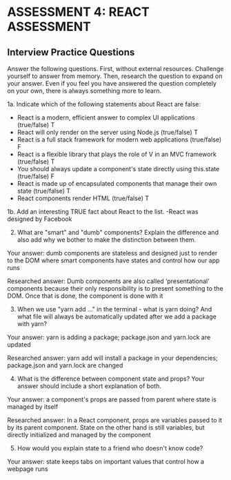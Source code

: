 # ASSESSMENT 4: REACT ASSESSMENT
## Interview Practice Questions

Answer the following questions. First, without external resources. Challenge yourself to answer from memory. Then, research the question to expand on your answer. Even if you feel you have answered the question completely on your own, there is always something more to learn.  

1a. Indicate which of the following statements about React are false:

- React is a modern, efficient answer to complex UI applications (true/false) T
- React will only render on the server using Node.js (true/false) T
- React is a full stack framework for modern web applications (true/false) F
- React is a flexible library that plays the role of V in an MVC framework (true/false) T
- You should always update a component's state directly using this.state (true/false) F
- React is made up of encapsulated components that manage their own state (true/false) T
- React components render HTML (true/false) T

1b. Add an interesting TRUE fact about React to the list.
-React was designed by Facebook

2. What are "smart" and "dumb" components? Explain the difference and also add why we bother to make the distinction between them.

  Your answer: dumb components are stateless and designed just to render to the DOM where smart components have states and control how our app runs
  
  Researched answer: Dumb components are also called ‘presentational’ components because their only responsibility is to present something to the DOM. Once that is done, the component is done with it


3. When we use "yarn add ..." in the terminal - what is yarn doing? And what file will always be automatically updated after we add a package with yarn?

  Your answer: yarn is adding a package; package.json and yarn.lock are updated
  
  Researched answer: yarn add will install a package in your dependencies; package.json and yarn.lock are changed

4. What is the difference between component state and props? Your answer should include a short explanation of both.

  Your answer: a component's props are passed from parent where state is managed by itself
  
  Researched answer: In a React component, props are variables passed to it by its parent component. State on the other hand is still variables, but directly initialized and managed by the component

5. How would you explain state to a friend who doesn't know code?

  Your answer: state keeps tabs on important values that control how a webpage runs